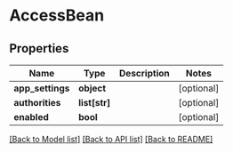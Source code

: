 # AccessBean

## Properties
Name | Type | Description | Notes
------------ | ------------- | ------------- | -------------
**app_settings** | **object** |  | [optional] 
**authorities** | **list[str]** |  | [optional] 
**enabled** | **bool** |  | [optional] 

[[Back to Model list]](../../README.md#documentation-for-models) [[Back to API list]](../../README.md#documentation-for-api-endpoints) [[Back to README]](../../README.md)



